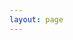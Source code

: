 ```yaml
---
layout: page
---
```

<script setup>
import {
  VPTeamPage,
  VPTeamPageTitle,
  VPTeamMembers
} from 'vitepress/theme'

const members = [
  {
    avatar: 'https://avatars.githubusercontent.com/u/8996190?v=4',
    name: 'পলাশ মাহমুদ',
    title: 'প্রধান সম্পাদক',
    links: [
      { icon: 'github', link: 'https://github.com/polashmahmud' },
      { icon: 'facebook', link: 'https://www.facebook.com/polashmahmud4/' }
    ]
  },
  {
    avatar: 'https://avatars.githubusercontent.com/u/61494470?v=4',
    name: 'ওমর ফারুক',
    title: 'সম্পাদক',
    links: [
      { icon: 'github', link: 'https://github.com/Umar-Faruk96' },
    ]
  },
]
</script>

<VPTeamPage>
  <VPTeamPageTitle>
    <template #title>
      ডকুমেন্টেশন টীম
    </template>
    <template #lead>
      ডকুমেন্টেশন টীম একটি স্বেচ্ছাসেবক দল যারা পিএইচপি ব‍্যাসিক কোর্সের ডকুমেন্টেশন সম্পাদনা করে। আপনিও যোগদান করতে পারেন। আপনার যেকোন ধরনের সাহায্য স্বাগতম।
    </template>
  </VPTeamPageTitle>
  <VPTeamMembers
    :members="members"
  />
</VPTeamPage>